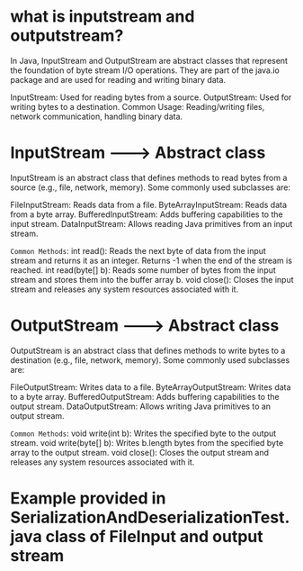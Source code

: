 # what is inputstream and outputstream?
In Java, InputStream and OutputStream are abstract classes that represent the foundation of byte stream I/O operations. 
They are part of the java.io package and are used for reading and writing binary data.

InputStream: Used for reading bytes from a source.
OutputStream: Used for writing bytes to a destination.
Common Usage: Reading/writing files, network communication, handling binary data.

# InputStream ---> Abstract class
InputStream is an abstract class that defines methods to read bytes from a source (e.g., file, network, memory). 
Some commonly used subclasses are:

FileInputStream: Reads data from a file.
ByteArrayInputStream: Reads data from a byte array.
BufferedInputStream: Adds buffering capabilities to the input stream.
DataInputStream: Allows reading Java primitives from an input stream.

`Common Methods`:
int read(): Reads the next byte of data from the input stream and returns it as an integer. Returns -1 when the end of the stream is reached.
int read(byte[] b): Reads some number of bytes from the input stream and stores them into the buffer array b.
void close(): Closes the input stream and releases any system resources associated with it.

# OutputStream ---> Abstract class
OutputStream is an abstract class that defines methods to write bytes to a destination (e.g., file, network, memory). 
Some commonly used subclasses are:

FileOutputStream: Writes data to a file.
ByteArrayOutputStream: Writes data to a byte array.
BufferedOutputStream: Adds buffering capabilities to the output stream.
DataOutputStream: Allows writing Java primitives to an output stream.

`Common Methods`:
void write(int b): Writes the specified byte to the output stream.
void write(byte[] b): Writes b.length bytes from the specified byte array to the output stream.
void close(): Closes the output stream and releases any system resources associated with it.

# Example provided in SerializationAndDeserializationTest.java class of FileInput and output stream